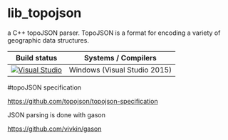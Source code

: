 # lib_topojson
a C++ topoJSON parser. TopoJSON is a format for encoding a variety of geographic data structures.


| Build status  | Systems / Compilers |
| ------------- | ------------------------------------------ |
| [![Visual Studio](https://ci.appveyor.com/api/projects/status/t6i95u07gw1gqhql/branch/master?svg=true)](https://ci.appveyor.com/project/pedro-vicente/lib_topojson/branch/master) | Windows (Visual Studio 2015) |

#topoJSON specification

https://github.com/topojson/topojson-specification

JSON parsing is done with gason

https://github.com/vivkin/gason
